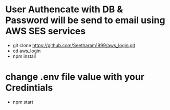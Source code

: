   
  # User Authencate with DB & Password will be send to email using AWS SES services
  - git clone https://github.com/Seetharam1999/aws_login.git
  - cd aws_login
  - npm install
  # change .env file value with your Credintials
  
  - npm start
